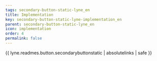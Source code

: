 ```yaml
---
tags: secondary-button-static-lyne_en
title: Implementation
key: secondary-button-static-lyne-implementation_en
parent: secondary-button-static-lyne_en
icon: implementation
order: 4
permalink: false  
---
```

{{ lyne.readmes.button.secondarybuttonstatic | absolutelinks | safe }}


